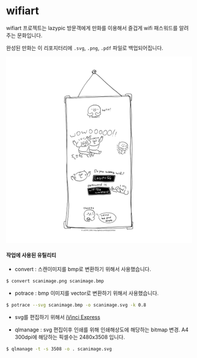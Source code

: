 # wifiart
wifiart 프로젝트는 lazypic 방문객에게 만화를 이용해서
즐겁게 wifi 패스워드를 알려주는 문화입니다.

완성된 만화는 이 리포지터리에 `.svg`, `.png`, `.pdf` 파일로 백업되어집니다.

![wifiart](wifi_art.png "Wifi Art")

#### 작업에 사용된 유틸리티
- convert : 스캔이미지를 bmp로 변환하기 위해서 사용했습니다.

```bash
$ convert scanimage.png scanimage.bmp
```

- potrace : bmp 이미지를 vector로 변환하기 위해서 사용했습니다.

```bash
$ potrace --svg scanimage.bmp -o scanimage.svg -k 0.8
```

- svg를 편집하기 위해서 [iVinci Express](https://itunes.apple.com/kr/app/ivinci-express/id607900811?mt=12)

- qlmanage : svg 편집이후 인쇄를 위해 인쇄해상도에 해당하는 bitmap 변경. A4 300dpi에 해당하는 픽셀수는 2480x3508 입니다.

```bash
$ qlmanage -t -s 3508 -o . scanimage.svg
```
